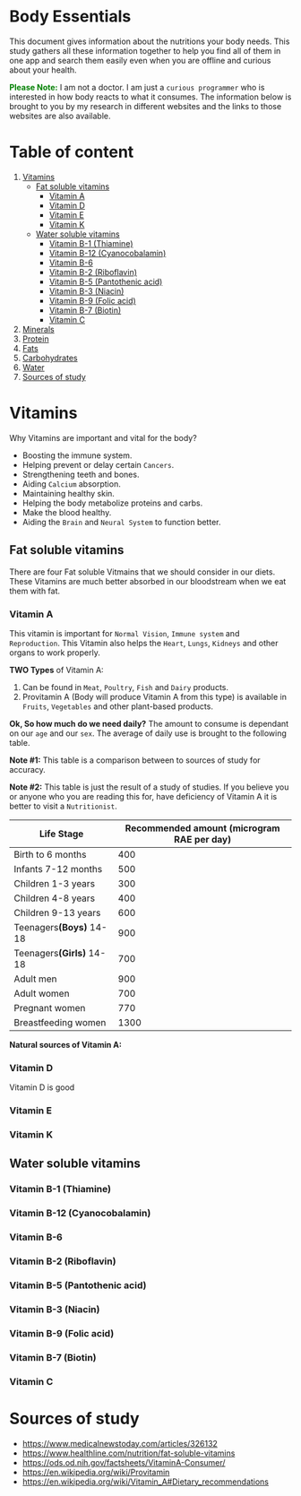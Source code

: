 # Body Essentials
This document gives information about the nutritions your body needs. This study gathers all these information together to help you find all of them in one app and search them easily even when you are offline and curious about your health.

<font color="green">**Please Note:**</font> I am not a doctor. I am just a `curious programmer` who is interested in how body reacts to what it consumes. The information below is brought to you by my research in different websites and the links to those websites are also available.

# Table of content
1. [Vitamins](#vitamins)
    * [Fat soluble vitamins](#fat-soluble-vitamins)
        * [Vitamin A](#vitamin-a)
        * [Vitamin D](#vitamin-d)
        * [Vitamin E](#vitamin-e)
        * [Vitamin K](#vitamin-k)
    * [Water soluble vitamins](#water-soluble-vitamins)
        * [Vitamin B-1 (Thiamine)](#vitamin-b-1-thiamine)
        * [Vitamin B-12 (Cyanocobalamin)](#vitamin-b-12-cyanocobalamin)
        * [Vitamin B-6](#vitamin-b-6)
        * [Vitamin B-2 (Riboflavin)](#vitamin-b-2-riboflavin)
        * [Vitamin B-5 (Pantothenic acid)](#vitamin-b-5-pantothenic-acid)
        * [Vitamin B-3 (Niacin)](#vitamin-b-3-niacin)
        * [Vitamin B-9 (Folic acid)](#vitamin-b-9-folic-acid)
        * [Vitamin B-7 (Biotin)](#vitamin-b-7-biotin)
        * [Vitamin C](#vitamin-c)
2. [Minerals](#minerals)
3. [Protein](#protein)
4. [Fats](#fats)
5. [Carbohydrates](#carbohydrates)
6. [Water](#water)
7. [Sources of study](#sources-of-study)


# Vitamins
Why Vitamins are important and vital for the body?
* Boosting the immune system.
* Helping prevent or delay certain `Cancers`.
* Strengthening teeth and bones.
* Aiding `Calcium` absorption.
* Maintaining healthy skin.
* Helping the body metabolize proteins and carbs.
* Make the blood healthy.
* Aiding the `Brain` and `Neural System` to function better.

## Fat soluble vitamins
There are four Fat soluble Vitmains that we should consider in our diets. These Vitamins are much better absorbed in our bloodstream when we eat them with fat.
### **Vitamin A**
This vitamin is important for `Normal Vision`, `Immune system` and `Reproduction`. This Vitamin also helps the `Heart`, `Lungs`, `Kidneys` and other organs to work properly.

**TWO Types** of Vitamin A:
1. Can be found in `Meat`, `Poultry`, `Fish` and `Dairy` products.
2. Provitamin A (Body will produce Vitamin A from this type) is available in `Fruits`, `Vegetables` and other plant-based products.

**Ok, So how much do we need daily?**
The amount to consume is dependant on our `age` and our `sex`. The average of daily use is brought to the following table.

**Note #1:** This table is a comparison between to sources of study for accuracy.

**Note #2:**  This table is just the result of a study of studies. If you believe you or anyone who you are reading this for, have deficiency of Vitamin A it is better to visit a `Nutritionist`.
<table style="width: 100%">
    <thead>
        <tr>
            <th>Life Stage</th>
            <th>Recommended amount (microgram RAE per day)</th>
        </tr>
    </thead>
    <tbody>
        <tr>
            <td>Birth to 6 months</td>
            <td>400</td>
        </tr>
        <tr>
            <td>Infants 7-12 months</td>
            <td>500</td>
        </tr>
        <tr>
            <td>Children 1-3 years</td>
            <td>300</td>
        </tr>
        <tr>
            <td>Children 4-8 years</td>
            <td>400</td>
        </tr>
        <tr>
            <td>Children 9-13 years</td>
            <td>600</td>
        </tr>
        <tr>
            <td>Teenagers<b>(Boys)</b> 14-18</td>
            <td>900</td>
        </tr>
        <tr>
            <td>Teenagers<b>(Girls)</b> 14-18</td>
            <td>700</td>
        </tr>
        <tr>
            <td>Adult men</td>
            <td>900</td>
        </tr>
        <tr>
            <td>Adult women</td>
            <td>700</td>
        </tr>
        <tr>
            <td>Pregnant women</td>
            <td>770</td>
        </tr>
        <tr>
            <td>Breastfeeding women</td>
            <td>1300</td>
        </tr>
    </tbody>
</table>

**Natural sources of Vitamin A:**


### Vitamin D
Vitamin D is good
### Vitamin E
### Vitamin K
## Water soluble vitamins
### Vitamin B-1 (Thiamine)
### Vitamin B-12 (Cyanocobalamin)
### Vitamin B-6
### Vitamin B-2 (Riboflavin)
### Vitamin B-5 (Pantothenic acid)
### Vitamin B-3 (Niacin)
### Vitamin B-9 (Folic acid)
### Vitamin B-7 (Biotin)
### Vitamin C

# Sources of study
* https://www.medicalnewstoday.com/articles/326132
* https://www.healthline.com/nutrition/fat-soluble-vitamins
* https://ods.od.nih.gov/factsheets/VitaminA-Consumer/
* https://en.wikipedia.org/wiki/Provitamin
* https://en.wikipedia.org/wiki/Vitamin_A#Dietary_recommendations
